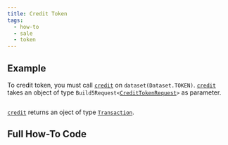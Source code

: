 ```yaml
---
title: Credit Token
tags:
  - how-to
  - sale
  - token
---
```


## Example

To credit token, you must call [`credit`](../../reference-api/classes/TokenDataset.md#credit) on `dataset(Dataset.TOKEN)`. [`credit`](../../reference-api/classes/TokenDataset.md#credit) takes an object of type `Build5Request<`[`CreditTokenRequest`](../../reference-api/interfaces/CreditTokenRequest.md)`>` as parameter.

```tsx file=../../../../packages/sdk/examples/token/https/credit.ts#L17-L31
```

[`credit`](../../reference-api/classes/TokenDataset.md#credit) returns an oject of type [`Transaction`](../../reference-api/interfaces/Transaction.md).

## Full How-To Code

```tsx file=../../../../packages/sdk/examples/token/https/credit.ts
```
